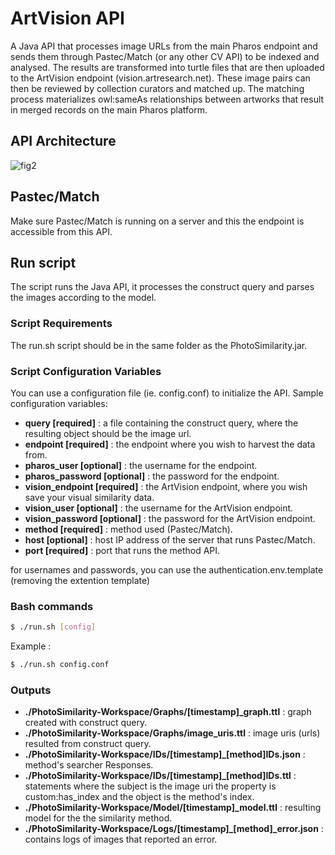 # ArtVision API #


A Java API that processes image URLs from the main Pharos endpoint and sends them through Pastec/Match (or any other CV API) to be indexed and analysed. The results are transformed into turtle files that are then uploaded to the ArtVision endpoint (vision.artresearch.net). These image pairs can then be reviewed by collection curators and matched up. The matching process materializes owl:sameAs relationships between artworks that result in merged records on the main Pharos platform.

## API Architecture

![fig2](https://user-images.githubusercontent.com/6654854/134366819-ad8b03cf-f1ec-4c2a-ac7f-8043e4af51ba.png)

## Pastec/Match

Make sure Pastec/Match is running on a server and this the endpoint is accessible from this API.

## Run script

The script runs the Java API, it processes the construct query and parses the images according to the model.

### Script Requirements

The run.sh script should be in the same folder as the PhotoSimilarity.jar.

### Script Configuration Variables

You can use a configuration file (ie. config.conf) to initialize the API. Sample configuration variables:

* **query [required]** : a file containing the construct query, where the resulting object should be the image url.
* **endpoint [required]** : the endpoint where you wish to harvest the data from.
* **pharos_user [optional]** : the username for the endpoint.
* **pharos_password [optional]** : the password for the endpoint.
* **vision_endpoint [required]** : the ArtVision endpoint, where you wish save your visual similarity data.
* **vision_user [optional]** : the username for the ArtVision endpoint.
* **vision_password [optional]** : the password for the ArtVision endpoint.
* **method [required]** : method used (Pastec/Match).
* **host [optional]** : host IP address of the server that runs Pastec/Match.
* **port [required]** : port that runs the method API.


for usernames and passwords, you can use the authentication.env.template (removing the extention template)

### Bash commands

```bash
$ ./run.sh [config]
```
Example :
```bash
$ ./run.sh config.conf
```

### Outputs

* **./PhotoSimilarity-Workspace/Graphs/[timestamp]_graph.ttl** : graph created with construct query.
* **./PhotoSimilarity-Workspace/Graphs/image_uris.ttl** : image uris (urls) resulted from construct query.
* **./PhotoSimilarity-Workspace/IDs/[timestamp]_[method]IDs.json** : method's searcher Responses.
* **./PhotoSimilarity-Workspace/IDs/[timestamp]_[method]IDs.ttl** : statements where the subject is the image uri the property is custom:has_index and the object is the method's index. 
* **./PhotoSimilarity-Workspace/Model/[timestamp]_model.ttl** : resulting model for the the similarity method.
* **./PhotoSimilarity-Workspace/Logs/[timestamp]_[method]_error.json** : contains logs of images that reported an error.
